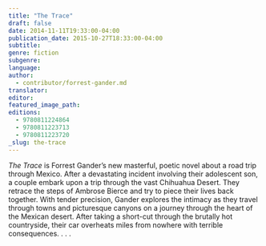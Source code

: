 ```yaml
---
title: "The Trace"
draft: false
date: 2014-11-11T19:33:00-04:00
publication_date: 2015-10-27T18:33:00-04:00
subtitle:
genre: fiction
subgenre:
language:
author:
  - contributor/forrest-gander.md
translator:
editor:
featured_image_path:
editions:
  - 9780811224864
  - 9780811223713
  - 9780811223720
_slug: the-trace
---
```


_The Trace_ is Forrest Gander’s new masterful, poetic novel about a road trip through Mexico. After a devastating incident involving their adolescent son, a couple embark upon a trip through the vast Chihuahua Desert. They retrace the steps of Ambrose Bierce and try to piece their lives back together. With tender precision, Gander explores the intimacy as they travel through towns and picturesque canyons on a journey through the heart of the Mexican desert. After taking a short-cut through the brutally hot countryside, their car overheats miles from nowhere with terrible consequences. . . .

